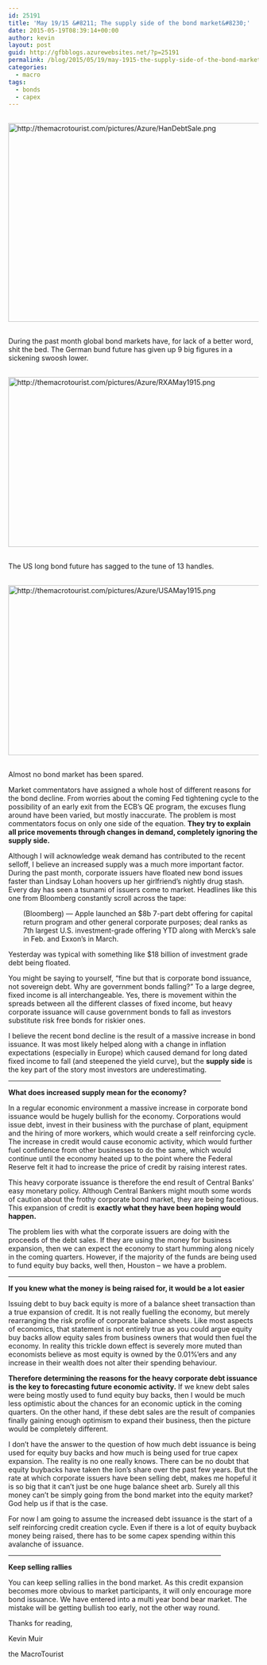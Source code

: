 ```yaml
---
id: 25191
title: 'May 19/15 &#8211; The supply side of the bond market&#8230;'
date: 2015-05-19T08:39:14+00:00
author: kevin
layout: post
guid: http://gfbblogs.azurewebsites.net/?p=25191
permalink: /blog/2015/05/19/may-1915-the-supply-side-of-the-bond-market/
categories:
  - macro
tags:
  - bonds
  - capex
---
```


  <img src="http://themacrotourist.com/pictures/Azure/HanDebtSale.png" style="margin:30px auto;display:block;" alt="http://themacrotourist.com/pictures/Azure/HanDebtSale.png" width="600" height="400">

During the past month global bond markets have, for lack of a better word, shit the bed. The German bund future has given up 9 big figures in a sickening swoosh lower.


  <img src="http://themacrotourist.com/pictures/Azure/RXAMay1915.png" style="margin:30px auto;display:block;" alt="http://themacrotourist.com/pictures/Azure/RXAMay1915.png" width="600" height="342">

The US long bond future has sagged to the tune of 13 handles.


  <img src="http://themacrotourist.com/pictures/Azure/USAMay1915.png" style="margin:30px auto;display:block;" alt="http://themacrotourist.com/pictures/Azure/USAMay1915.png" width="600" height="342">

Almost no bond market has been spared. 

Market commentators have assigned a whole host of different reasons for the bond decline. From worries about the coming Fed tightening cycle to the possibility of an early exit from the ECB&#8217;s QE program, the excuses flung around have been varied, but mostly inaccurate. The problem is most commentators focus on only one side of the equation. **They try to explain all price movements through changes in demand, completely ignoring the supply side.**

Although I will acknowledge weak demand has contributed to the recent selloff, I believe an increased supply was a much more important factor. During the past month, corporate issuers have floated new bond issues faster than Lindsay Lohan hoovers up her girlfriend&#8217;s nightly drug stash. Every day has seen a tsunami of issuers come to market. Headlines like this one from Bloomberg constantly scroll across the tape:

<p style="padding-left: 30px;">
  (Bloomberg) — Apple launched an $8b 7-part debt offering for capital return program and other general corporate purposes; deal ranks as 7th largest U.S. investment-grade offering YTD along with Merck’s sale in Feb. and Exxon’s in March.
</p>

Yesterday was typical with something like $18 billion of investment grade debt being floated. 

You might be saying to yourself, &#8220;fine but that is corporate bond issuance, not sovereign debt. Why are government bonds falling?&#8221; To a large degree, fixed income is all interchangeable. Yes, there is movement within the spreads between all the different classes of fixed income, but heavy corporate issuance will cause government bonds to fall as investors substitute risk free bonds for riskier ones. 

I believe the recent bond decline is the result of a massive increase in bond issuance. It was most likely helped along with a change in inflation expectations (especially in Europe) which caused demand for long dated fixed income to fall (and steepened the yield curve), but the **supply side** is the key part of the story most investors are underestimating.

<hr size="3" width="85%" />

**What does increased supply mean for the economy?**

In a regular economic environment a massive increase in corporate bond issuance would be hugely bullish for the economy. Corporations would issue debt, invest in their business with the purchase of plant, equipment and the hiring of more workers, which would create a self reinforcing cycle. The increase in credit would cause economic activity, which would further fuel confidence from other businesses to do the same, which would continue until the economy heated up to the point where the Federal Reserve felt it had to increase the price of credit by raising interest rates. 

This heavy corporate issuance is therefore the end result of Central Banks&#8217; easy monetary policy. Although Central Bankers might mouth some words of caution about the frothy corporate bond market, they are being facetious. This expansion of credit is **exactly what they have been hoping would happen.** 

The problem lies with what the corporate issuers are doing with the proceeds of the debt sales. If they are using the money for business expansion, then we can expect the economy to start humming along nicely in the coming quarters. However, if the majority of the funds are being used to fund equity buy backs, well then, Houston &#8211; we have a problem. 

<hr size="3" width="85%" />

**If you knew what the money is being raised for, it would be a lot easier**

Issuing debt to buy back equity is more of a balance sheet transaction than a true expansion of credit. It is not really fuelling the economy, but merely rearranging the risk profile of corporate balance sheets. Like most aspects of economics, that statement is not entirely true as you could argue equity buy backs allow equity sales from business owners that would then fuel the economy. In reality this trickle down effect is severely more muted than economists believe as most equity is owned by the 0.01%&#8217;ers and any increase in their wealth does not alter their spending behaviour. 

**Therefore determining the reasons for the heavy corporate debt issuance is the key to forecasting future economic activity.** If we knew debt sales were being mostly used to fund equity buy backs, then I would be much less optimistic about the chances for an economic uptick in the coming quarters. On the other hand, if these debt sales are the result of companies finally gaining enough optimism to expand their business, then the picture would be completely different. 

I don&#8217;t have the answer to the question of how much debt issuance is being used for equity buy backs and how much is being used for true capex expansion. The reality is no one really knows. There can be no doubt that equity buybacks have taken the lion&#8217;s share over the past few years. But the rate at which corporate issuers have been selling debt, makes me hopeful it is so big that it can&#8217;t just be one huge balance sheet arb. Surely all this money can&#8217;t be simply going from the bond market into the equity market? God help us if that is the case. 

For now I am going to assume the increased debt issuance is the start of a self reinforcing credit creation cycle. Even if there is a lot of equity buyback money being raised, there has to be some capex spending within this avalanche of issuance. 

<hr size="3" width="85%" />

**Keep selling rallies** 

You can keep selling rallies in the bond market. As this credit expansion becomes more obvious to market participants, it will only encourage more bond issuance. We have entered into a multi year bond bear market. The mistake will be getting bullish too early, not the other way round.

Thanks for reading,
  
Kevin Muir
  
the MacroTourist